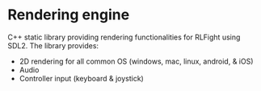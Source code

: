 # Rendering engine

C++ static library providing rendering functionalities for RLFight using SDL2. The library provides:
- 2D rendering for all common OS (windows, mac, linux, android, & iOS)
- Audio
- Controller input (keyboard & joystick)
